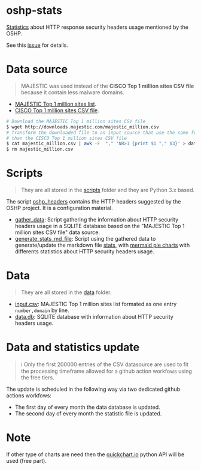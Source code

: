 # oshp-stats

[Statistics](stats.md) about HTTP response security headers usage mentioned by the OSHP.

See this [issue](https://github.com/OWASP/www-project-secure-headers/issues/61) for details.

# Data source

> MAJESTIC was used instead of the **CISCO Top 1 million sites CSV file** because it contain less malware domains.

* [MAJESTIC Top 1 million sites list](https://blog.majestic.com/development/majestic-million-csv-daily/).
* [CISCO Top 1 million sites CSV file](http://s3-us-west-1.amazonaws.com/umbrella-static/index.html).

```bash
# Download the MAJESTIC Top 1 million sites CSV file
$ wget http://downloads.majestic.com/majestic_million.csv
# Transform the downloaded file to an input source that use the same format 
# than the CISCO Top 1 million sites CSV file
$ cat majestic_million.csv | awk -F  "," 'NR>1 {print $1 "," $3}' > data/input.csv
$ rm majestic_million.csv
```

# Scripts

> They are all stored in the [scripts](scripts) folder and they are Python 3.x based.

The script [oshp_headers](scripts/oshp_headers.py) contains the HTTP headers suggested by the OSHP project. It is a configuration material.

* [gather_data](scripts/gather_data.py): Script gathering the information about HTTP security headers usage in a SQLITE database based on the "MAJESTIC Top 1 million sites CSV file" data source.
* [generate_stats_md_file](scripts/generate_stats_md_file.py): Script using the gathered data to generate/update the markdown file [stats](stats.md), with [mermaid pie charts](https://mermaid-js.github.io/mermaid/#/pie) with differents statistics about HTTP security headers usage.

# Data

> They are all stored in the [data](data) folder.

* [input.csv](data/input.csv): MAJESTIC Top 1 million sites list formated as one entry `number,domain` by line.
* [data.db](data/data.db): SQLITE database with information about HTTP security headers usage.

# Data and statistics update

> :information_source: Only the first 200000 entries of the CSV datasource are used to fit the processing timeframe allowed for a github action workfows using the free tiers.

The update is scheduled in the following way via two dedicated github actions workfows:

* The first day of every month the data database is updated.
* The second day of every month the statistic file is updated.

# Note

If other type of charts are need then the [quickchart.io](https://quickchart.io/) python API will be used (free part).
